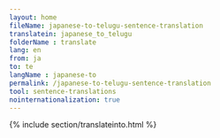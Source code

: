 ```yaml
---
layout: home
fileName: japanese-to-telugu-sentence-translation
translatein: japanese_to_telugu
folderName : translate
lang: en
from: ja
to: te
langName : japanese-to
permalink: /japanese-to-telugu-sentence-translation
tool: sentence-translations
nointernationalization: true
---
```

{% include section/translateinto.html %}
